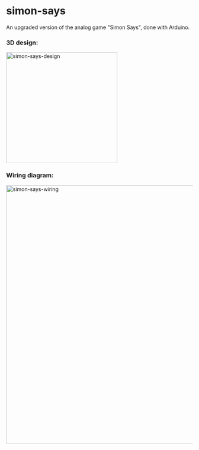 # simon-says
An upgraded version of the analog game "Simon Says", done with Arduino.

### 3D design:
<img src="https://user-images.githubusercontent.com/65773072/172521379-b603bc46-bfc6-4b09-b580-71ad2c69b97d.jpg" alt="simon-says-design" width="300"/>

### Wiring diagram:
<img src="https://user-images.githubusercontent.com/65773072/172521431-d78ab8d6-b6ca-436f-9e71-791c66ec5a8f.jpg" alt="simon-says-wiring" width="700"/>

